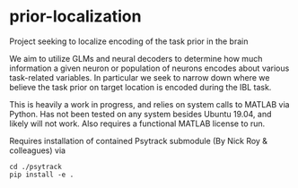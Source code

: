 # prior-localization
Project seeking to localize encoding of the task prior in the brain

We aim to utilize GLMs and neural decoders to determine how much information a given neuron
or population of neurons encodes about various task-related variables. In particular we seek
to narrow down where we believe the task prior on target location is encoded during the IBL task.

This is heavily a work in progress, and relies on system calls to MATLAB via Python. Has not been
tested on any system besides Ubuntu 19.04, and likely will not work. Also requires a functional
MATLAB license to run.

Requires installation of contained Psytrack submodule (By Nick Roy & colleagues) via

```
cd ./psytrack
pip install -e .
```